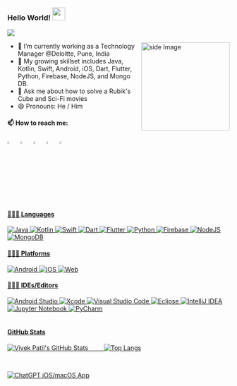   ### Hello World!  <img src="https://github.com/sciencepal/sciencepal/blob/master/assets/Hi.gif" width="29px">
  ![](https://komarev.com/ghpvc/?username=patilvivekw&label=Profile%20Visits&color=blue&style=for-the-badge)
  
<img src="https://github.com/sciencepal/sciencepal/blob/master/assets/life_balance.gif" alt="side Image" align="right" width="200" height="auto" />
  
  - 🔭 I’m currently working as a Technology Manager @Deloitte, Pune, India
  - 🌱 My growing skillset includes Java, Kotlin, Swift, Android, iOS, Dart, Flutter, Python, Firebase, NodeJS, and Mongo DB.
  - 💬 Ask me about how to solve a Rubik's Cube and Sci-Fi movies
  - 😄 Pronouns: He / Him
  
  #### 📫 How to reach me:
  
  [<img src="https://img.icons8.com/color/48/000000/linkedin.png" width="3.5%"/>](https://www.linkedin.com/in/patilvivekw)  &nbsp; [<img src="https://img.icons8.com/color/48/000000/twitter.png" width="3.5%"/>](https://twitter.com/patilvivekw)  &nbsp; [<img src="https://img.icons8.com/fluent/48/000000/facebook-new.png" width="3.5%"/>](https://www.facebook.com/patilvivekw)  &nbsp; [<img src="https://img.icons8.com/fluent/48/000000/instagram-new.png" width="3.5%"/>](https://www.instagram.com/patilvivekw)  &nbsp; <a href="mailto:patilvivekw@gmail.com"> <img src="https://img.icons8.com/fluent/48/000000/gmail.png" width="3.5%"/>
  
  #### 👨🏻‍💻 Languages <br />
  ![Java](https://img.shields.io/badge/java-%23ED8B00.svg?style=for-the-badge&logo=openjdk&logoColor=white)
  ![Kotlin](https://img.shields.io/badge/kotlin-%237F52FF.svg?style=for-the-badge&logo=kotlin&logoColor=white)
  ![Swift](https://img.shields.io/badge/swift-F54A2A?style=for-the-badge&logo=swift&logoColor=white)
  ![Dart](https://img.shields.io/badge/dart-%230175C2.svg?style=for-the-badge&logo=dart&logoColor=white)
  ![Flutter](https://img.shields.io/badge/Flutter-%2302569B.svg?style=for-the-badge&logo=Flutter&logoColor=white)
  ![Python](https://img.shields.io/badge/python-3670A0?style=for-the-badge&logo=python&logoColor=ffdd54)
  ![Firebase](https://img.shields.io/badge/Firebase-039BE5?style=for-the-badge&logo=Firebase&logoColor=white)
  ![NodeJS](https://img.shields.io/badge/node.js-6DA55F?style=for-the-badge&logo=node.js&logoColor=white)
  ![MongoDB](https://img.shields.io/badge/MongoDB-%234ea94b.svg?style=for-the-badge&logo=mongodb&logoColor=white)

  #### 👨🏻‍💻 Platforms <br />
  ![Android](https://img.shields.io/badge/Android-3DDC84?style=for-the-badge&logo=android&logoColor=green&color=white)
  ![iOS](https://img.shields.io/badge/iOS-000000?style=for-the-badge&logo=ios&logoColor=black&color=grey)
  ![Web](https://img.shields.io/badge/Google%20Chrome-4285F4?style=for-the-badge&logo=GoogleChrome&logoColor=white&color=green)

  #### 👨🏻‍💻 IDEs/Editors <br />
  ![Android Studio](https://img.shields.io/badge/Android%20Studio-3DDC84.svg?style=for-the-badge&logo=android-studio&logoColor=green&color=white)
  ![Xcode](https://img.shields.io/badge/Xcode-007ACC?style=for-the-badge&logo=Xcode&logoColor=white)
  ![Visual Studio Code](https://img.shields.io/badge/Visual%20Studio%20Code-0078d7.svg?style=for-the-badge&logo=visual-studio-code&color=white&logoColor=blue)
  ![Eclipse](https://img.shields.io/badge/Eclipse-FE7A16.svg?style=for-the-badge&logo=Eclipse&logoColor=white)
  ![IntelliJ IDEA](https://img.shields.io/badge/IntelliJIDEA-000000.svg?style=for-the-badge&logo=intellij-idea&color=green&logoColor=black)
  ![Jupyter Notebook](https://img.shields.io/badge/jupyter-%23FA0F00.svg?style=for-the-badge&logo=jupyter&logoColor=white)
  ![PyCharm](https://img.shields.io/badge/pycharm-143?style=for-the-badge&logo=pycharm&logoColor=black&color=green&labelColor=green)
</br>
</br>

  #### GitHub Stats <br />

![Vivek Patil's GitHub Stats](https://github-readme-stats.vercel.app/api?username=patilvivekw&show_icons=true&rank_icon=github&theme=dark#gh-dark-mode-only)
&nbsp; &nbsp; &nbsp; &nbsp;
![Top Langs](https://github-readme-stats.vercel.app/api/top-langs/?username=patilvivekw&hide=TeX&layout=compact&theme=dark#gh-dark-mode-only&hide=cmake,c++)

</br>

[![ChatGPT iOS/macOS App](https://github-readme-stats.vercel.app/api/pin/?username=patilvivekw&repo=ChatGPTApp&show_owner=true&theme=dark#gh-dark-mode-only)]([https://github.com/anuraghazra/github-readme-stats](https://github.com/patilvivekw/ChatGPTApp))
  
<!--
**patilvivekw/patilvivekw** is a ✨ _special_ ✨ repository because its `README.md` (this file) appears on your GitHub profile.

Here are some ideas to get you started:

- 🔭 I’m currently working on ...
- 🌱 I’m currently learning ...
- 👯 I’m looking to collaborate on ...
- 🤔 I’m looking for help with ...
- 💬 Ask me about ...
- 📫 How to reach me: ...
- 😄 Pronouns: ...
- ⚡ Fun fact: ...
-->
